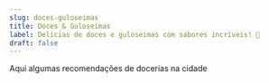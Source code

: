 ```yaml
---
slug: doces-guloseimas
title: Doces & Guloseimas
label: Delícias de doces e guloseimas com sabores incríveis! 🤤
draft: false
---
```


Aqui algumas recomendações de docerias na cidade
<!--more-->
